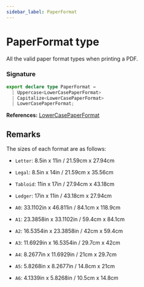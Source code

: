 ```yaml
---
sidebar_label: PaperFormat
---
```


# PaperFormat type

All the valid paper format types when printing a PDF.

### Signature

```typescript
export declare type PaperFormat =
  | Uppercase<LowerCasePaperFormat>
  | Capitalize<LowerCasePaperFormat>
  | LowerCasePaperFormat;
```

**References:** [LowerCasePaperFormat](./puppeteer.lowercasepaperformat.md)

## Remarks

The sizes of each format are as follows:

- `Letter`: 8.5in x 11in / 21.59cm x 27.94cm

- `Legal`: 8.5in x 14in / 21.59cm x 35.56cm

- `Tabloid`: 11in x 17in / 27.94cm x 43.18cm

- `Ledger`: 17in x 11in / 43.18cm x 27.94cm

- `A0`: 33.1102in x 46.811in / 84.1cm x 118.9cm

- `A1`: 23.3858in x 33.1102in / 59.4cm x 84.1cm

- `A2`: 16.5354in x 23.3858in / 42cm x 59.4cm

- `A3`: 11.6929in x 16.5354in / 29.7cm x 42cm

- `A4`: 8.2677in x 11.6929in / 21cm x 29.7cm

- `A5`: 5.8268in x 8.2677in / 14.8cm x 21cm

- `A6`: 4.1339in x 5.8268in / 10.5cm x 14.8cm
